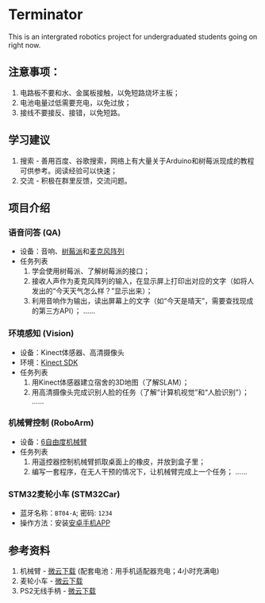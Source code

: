 # Terminator
This is an intergrated robotics project for undergraduated students going on right now.

## 注意事项：
  1. 电路板不要和水、金属板接触，以免短路烧坏主板；
  2. 电池电量过低需要充电，以免过放；
  3. 接线不要接反、接错，以免短路。

## 学习建议
  1. 搜索 - 善用百度、谷歌搜索，网络上有大量关于Arduino和树莓派现成的教程可供参考。阅读经验可以快速；
  2. 交流 - 积极在群里反馈，交流问题。

## 项目介绍
  ### 语音问答 (QA)
  * 设备：音响、[树莓派](https://www.raspberrypi.org/)和[麦克风阵列](https://item.taobao.com/item.htm?spm=a1z09.2.0.0.48722e8dSL9P1T&id=548667422899&_u=k1nv1uovbbae)
  * 任务列表
    1. 学会使用树莓派、了解树莓派的接口；
    2. 接收人声作为麦克风阵列的输入，在显示屏上打印出对应的文字（如将人发出的“今天天气怎么样？”显示出来）；
    3. 利用音响作为输出，读出屏幕上的文字（如“今天是晴天”，需要查找现成的第三方API）；
    ……
    
  ### 环境感知 (Vision)
  * 设备：Kinect体感器、高清摄像头
  * 环境：[Kinect SDK](https://www.microsoft.com/en-us/download/details.aspx?id=44561)
  * 任务列表
    1. 用Kinect体感器建立宿舍的3D地图（了解SLAM）；
    2. 用高清摄像头完成识别人脸的任务（了解“计算机视觉”和“人脸识别”）；
    ……
    
  ### 机械臂控制 (RoboArm)
  * 设备：[6自由度机械臂](https://item.taobao.com/item.htm?spm=a1z09.2.0.0.48722e8dSL9P1T&id=555742998021&_u=k1nv1uov2538)
  * 任务列表
    1. 用遥控器控制机械臂抓取桌面上的橡皮，并放到盒子里；
    2. 编写一套程序，在无人干预的情况下，让机械臂完成上一个任务；
    ……
    
  ### STM32麦轮小车 (STM32Car)
  * 蓝牙名称：`BT04-A`; 密码: `1234`
  * 操作方法：安装[安卓手机APP](https://github.com/sysuroboclub/Terminator/raw/master/software/minibalance_v5.2(%E5%8F%AF%E4%BB%A5%E9%81%A5%E6%8E%A7%E5%92%8C%E7%9B%91%E6%8E%A7%E6%94%AF%E6%8C%81android9.0).apk)
    
## 参考资料
  1. 机械臂 - [微云下载](https://share.weiyun.com/5hlG7v4) (配套电池：用手机适配器充电；4小时充满电)
  2. 麦轮小车 - [微云下载](https://share.weiyun.com/5FbUiIc)
  3. PS2无线手柄 - [微云下载](https://share.weiyun.com/5YLfcvz)
